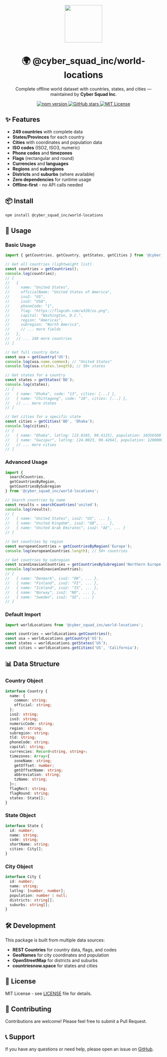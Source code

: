 
<p align="center">
  <img src="https://github.com/Cyber-Squad-Inc/assets/blob/main/logo.png" width="120" />
</p>

<h1 align="center">🌍 @cyber_squad_inc/world-locations</h1>

<p align="center">
  Complete offline world dataset with countries, states, and cities — maintained by <b>Cyber Squad Inc</b>.
</p>

<p align="center">
  <a href="https://www.npmjs.com/package/@cyber_squad_inc/world-locations">
    <img src="https://img.shields.io/npm/v/@cyber_squad_inc/world-locations.svg?style=flat-square" alt="npm version" />
  </a>
  <a href="https://github.com/Cyber-Squad-Inc/world-locations">
    <img src="https://img.shields.io/github/stars/Cyber-Squad-Inc/world-locations.svg?style=flat-square" alt="GitHub stars" />
  </a>
  <a href="https://github.com/Cyber-Squad-Inc/world-locations/blob/main/LICENSE">
    <img src="https://img.shields.io/badge/license-MIT-blue.svg?style=flat-square" alt="MIT License" />
  </a>
</p>

## ✨ Features

- **249 countries** with complete data
- **States/Provinces** for each country
- **Cities** with coordinates and population data
- **ISO codes** (ISO2, ISO3, numeric)
- **Phone codes** and **timezones**
- **Flags** (rectangular and round)
- **Currencies** and **languages**
- **Regions** and **subregions**
- **Districts** and **suburbs** (where available)
- **Zero dependencies** for runtime usage
- **Offline-first** - no API calls needed

## 📦 Install

```bash
npm install @cyber_squad_inc/world-locations
```

## 🚀 Usage

### Basic Usage

```javascript
import { getCountries, getCountry, getStates, getCities } from '@cyber_squad_inc/world-locations';

// Get all countries (lightweight list)
const countries = getCountries();
console.log(countries);
// [
//   {
//     name: "United States",
//     officialName: "United States of America",
//     iso2: "US",
//     iso3: "USA",
//     phoneCode: "1",
//     flag: "https://flagcdn.com/w320/us.png",
//     capital: "Washington, D.C.",
//     region: "Americas",
//     subregion: "North America",
//     // ... more fields
//   },
//   // ... 248 more countries
// ]

// Get full country data
const usa = getCountry('US');
console.log(usa.name.common); // "United States"
console.log(usa.states.length); // 50+ states

// Get states for a country
const states = getStates('BD');
console.log(states);
// [
//   { name: "Dhaka", code: "13", cities: [...] },
//   { name: "Chittagong", code: "10", cities: [...] },
//   // ... more states
// ]

// Get cities for a specific state
const cities = getCities('BD', 'Dhaka');
console.log(cities);
// [
//   { name: "Dhaka", latlng: [23.8103, 90.4125], population: 10356500 },
//   { name: "Gazipur", latlng: [24.0023, 90.4264], population: 1200000 },
//   // ... more cities
// ]
```

### Advanced Usage

```javascript
import { 
  searchCountries, 
  getCountriesByRegion, 
  getCountriesBySubregion 
} from '@cyber_squad_inc/world-locations';

// Search countries by name
const results = searchCountries('united');
console.log(results);
// [
//   { name: "United States", iso2: "US", ... },
//   { name: "United Kingdom", iso2: "GB", ... },
//   { name: "United Arab Emirates", iso2: "AE", ... }
// ]

// Get countries by region
const europeanCountries = getCountriesByRegion('Europe');
console.log(europeanCountries.length); // 50+ countries

// Get countries by subregion
const scandinavianCountries = getCountriesBySubregion('Northern Europe');
console.log(scandinavianCountries);
// [
//   { name: "Denmark", iso2: "DK", ... },
//   { name: "Finland", iso2: "FI", ... },
//   { name: "Iceland", iso2: "IS", ... },
//   { name: "Norway", iso2: "NO", ... },
//   { name: "Sweden", iso2: "SE", ... }
// ]
```

### Default Import

```javascript
import worldLocations from '@cyber_squad_inc/world-locations';

const countries = worldLocations.getCountries();
const usa = worldLocations.getCountry('US');
const states = worldLocations.getStates('US');
const cities = worldLocations.getCities('US', 'California');
```

## 📊 Data Structure

### Country Object
```typescript
interface Country {
  name: {
    common: string;
    official: string;
  };
  iso2: string;
  iso3: string;
  numericCode: string;
  region: string;
  subregion: string;
  tld: string;
  phoneCode: string;
  capital: string;
  currencies: Record<string, string>;
  timezones: Array<{
    zoneName: string;
    gmtOffset: number;
    gmtOffsetName: string;
    abbreviation: string;
    tzName: string;
  }>;
  flagRect: string;
  flagRound: string;
  states: State[];
}
```

### State Object
```typescript
interface State {
  id: number;
  name: string;
  code: string;
  shortName: string;
  cities: City[];
}
```

### City Object
```typescript
interface City {
  id: number;
  name: string;
  latlng: [number, number];
  population: number | null;
  districts: string[];
  suburbs: string[];
}
```

## 🛠️ Development

This package is built from multiple data sources:
- **REST Countries** for country data, flags, and codes
- **GeoNames** for city coordinates and population
- **OpenStreetMap** for districts and suburbs
- **countriesnow.space** for states and cities

## 📄 License

MIT License - see [LICENSE](LICENSE) file for details.

## 🤝 Contributing

Contributions are welcome! Please feel free to submit a Pull Request.

## 📞 Support

If you have any questions or need help, please open an issue on [GitHub](https://github.com/Cyber-Squad-Inc/world-locations/issues).
